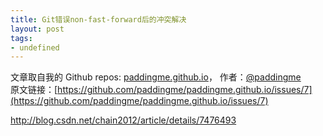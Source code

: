 ```yaml
---
title: Git错误non-fast-forward后的冲突解决
layout: post
tags:
- undefined
---
```



 文章取自我的 Github  repos: [paddingme.github.io](https://github.com/paddingme/paddingme.github.io)， 作者：[@paddingme](http://padding.me/about.html)    
原文链接：[https://github.com/paddingme/paddingme.github.io/issues/7](https://github.com/paddingme/paddingme.github.io/issues/7)

http://blog.csdn.net/chain2012/article/details/7476493